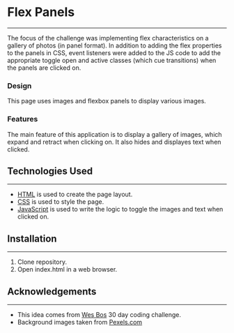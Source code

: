 # Flex Panels
---

The focus of the challenge was implementing flex characteristics on a gallery of photos (in panel format). In addition to adding the flex properties to the panels in CSS, event listeners were added to the JS code to add the appropriate toggle open and active classes (which cue transitions) when the panels are clicked on.

### Design 

This page uses images and flexbox panels to display various images. 

### Features

The main feature of this application is to display a gallery of images, which expand and
retract when clicking on. It also hides and displayes text when clicked. 

## Technologies Used
---
* [HTML](https://www.w3schools.com/html/) is used to create the page layout. 
* [CSS](https://www.w3schools.com/css/) is used to style the page. 
* [JavaScript](https://www.w3schools.com/js/) is used to write the logic to toggle the 
images and text when clicked on. 

## Installation 
---
1. Clone repository.
2. Open index.html in a web browser.

## Acknowledgements
---
* This idea comes from [Wes Bos](https://javascript30.com/) 30 day coding challenge.
* Background images taken from [Pexels.com](https://www.pexels.com/)
